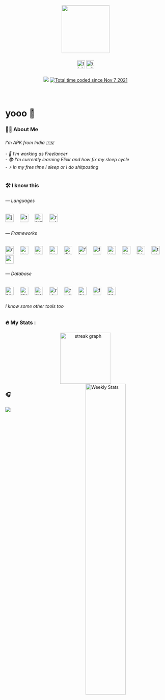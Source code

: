 <div align="center">
  <img height="150" src="https://media.giphy.com/media/3o7qDDquZ5Yi4ZlJ4I/giphy.gif"  />
</div>

###

<div align="center">
<a href="https://www.linkedin.com/in/itsapk/">  <img src="https://img.shields.io/static/v1?message=LinkedIn&logo=linkedin&label=&color=0077B5&logoColor=white&labelColor=&style=for-the-badge" height="25" alt="linkedin logo"  /></a>
<a href="https://twitter.com/its_APK">  <img src="https://img.shields.io/static/v1?message=Twitter&logo=twitter&label=&color=1DA1F2&logoColor=white&labelColor=&style=for-the-badge" height="25" alt="twitter logo"  /></a>
  
</div>

###

<div align="center">
  <img src="https://visitor-badge.laobi.icu/badge?page_id=itsAPK.itsAPK&"  />
  <a href="https://wakatime.com/@8ab3e8d6-3d92-43e1-b387-b2a10e168e23"><img src="https://wakatime.com/badge/user/8ab3e8d6-3d92-43e1-b387-b2a10e168e23.svg" alt="Total time coded since Nov 7 2021" /></a>
</div>

###

<br clear="both">

<h1 align="left">yooo 👋</h1>

###

<h3 align="left">👩‍💻  About Me</h3>

###

<h6 align="left">I'm APK from India 🇮🇳<br><br>- 🔭 I’m working as Freelancer<br>- 📚 I'm currently learning Elixir and how fix my sleep cycle<br>- ⚡ In my free time I sleep or I do shitposting</h6>

###

<h3 align="left">🛠 I know this</h3>

###

<h6 align="left">— Languages</h6>

###

<div align="left">
  <img src="https://img.shields.io/badge/JavaScript-F7DF1E?logo=javascript&logoColor=black&style=for-the-badge" height="26" alt="javascript logo"  />
  <img width="12" />
  <img src="https://img.shields.io/badge/TypeScript-3178C6?logo=typescript&logoColor=white&style=for-the-badge" height="26" alt="typescript logo"  />
  <img width="12" />
  <img src="https://img.shields.io/badge/Python-3776AB?logo=python&logoColor=white&style=for-the-badge" height="26" alt="python logo"  />
  <img width="12" />
  <img src="https://img.shields.io/badge/Rust-000000?logo=rust&logoColor=white&style=for-the-badge" height="26" alt="rust logo"  />
</div>

###

<h6 align="left">— Frameworks</h6>

###

<div align="left">
  <img src="https://img.shields.io/badge/React-61DAFB?logo=react&logoColor=black&style=for-the-badge" height="26" alt="react logo"  />
  <img width="12" />
  <img src="https://img.shields.io/badge/Vue.js-4FC08D?logo=vuedotjs&logoColor=black&style=for-the-badge" height="26" alt="vuejs logo"  />
  <img width="12" />
  <img src="https://img.shields.io/badge/Next.js-000000?logo=nextdotjs&logoColor=white&style=for-the-badge" height="26" alt="nextjs logo"  />
  <img width="12" />
  <img src="https://img.shields.io/badge/Nuxt.js-00DC82?logo=nuxtdotjs&logoColor=black&style=for-the-badge" height="26" alt="nuxtjs logo"  />
  <img width="12" />
  <img src="https://img.shields.io/badge/Django-092E20?logo=django&logoColor=white&style=for-the-badge" height="26" alt="django logo"  />
  <img width="12" />
  <img src="https://img.shields.io/badge/Flask-000000?logo=flask&logoColor=white&style=for-the-badge" height="26" alt="flask logo"  />
  <img width="12" />
  <img src="https://img.shields.io/badge/FastAPI-009688?logo=fastapi&logoColor=white&style=for-the-badge" height="26" alt="fastapi logo"  />
  <img width="12" />
  <img src="https://img.shields.io/badge/Express-000000?logo=express&logoColor=white&style=for-the-badge" height="26" alt="express logo"  />
  <img width="12" />
  <img src="https://img.shields.io/badge/Node.js-339933?logo=nodedotjs&logoColor=white&style=for-the-badge" height="26" alt="nodejs logo"  />
  <img width="12" />
  <img src="https://img.shields.io/badge/Bootstrap-7952B3?logo=bootstrap&logoColor=white&style=for-the-badge" height="26" alt="bootstrap logo"  />
  <img width="12" />
  <img src="https://img.shields.io/badge/Tailwind CSS-06B6D4?logo=tailwindcss&logoColor=black&style=for-the-badge" height="26" alt="tailwindcss logo"  />
  <img width="12" />
  <img src="https://img.shields.io/badge/NestJS-E0234E?logo=nestjs&logoColor=white&style=for-the-badge" height="26" alt="nestjs logo"  />
</div>

###

<h6 align="left">— Database</h6>

###

<div align="left">
  <img src="https://img.shields.io/badge/PostgreSQL-4169E1?logo=postgresql&logoColor=white&style=for-the-badge" height="26" alt="postgresql logo"  />
  <img width="12" />
  <img src="https://img.shields.io/badge/MySQL-4479A1?logo=mysql&logoColor=white&style=for-the-badge" height="26" alt="mysql logo"  />
  <img width="12" />
  <img src="https://img.shields.io/badge/MongoDB-47A248?logo=mongodb&logoColor=white&style=for-the-badge" height="26" alt="mongodb logo"  />
  <img width="12" />
  <img src="https://img.shields.io/badge/RabbitMQ-FF6600?logo=rabbitmq&logoColor=black&style=for-the-badge" height="26" alt="rabbitmq logo"  />
  <img width="12" />
  <img src="https://img.shields.io/badge/Redis-DC382D?logo=redis&logoColor=white&style=for-the-badge" height="26" alt="redis logo"  />
  <img width="12" />
  <img src="https://img.shields.io/badge/Supabase-3ECF8E?logo=supabase&logoColor=black&style=for-the-badge" height="26" alt="supabase logo"  />
  <img width="12" />
  <img src="https://img.shields.io/badge/Firebase-FFCA28?logo=firebase&logoColor=black&style=for-the-badge" height="26" alt="firebase logo"  />
  <img width="12" />
  <img src="https://img.shields.io/badge/Neo4j-4581C3?logo=neo4j&logoColor=white&style=for-the-badge" height="26" alt="neo4j logo"  />
</div>

###

<h6 align="left">I know some other tools too</h6>

###

<h3 align="left">🔥   My Stats :</h3>

###

<div align="center">
 
  <img src="https://streak-stats.demolab.com?user=itsAPK&locale=en&mode=daily&theme=tokyonight&hide_border=false&border_radius=5&order=3" height="160" alt="streak graph"  />


 
</div>


 <a href="https://wakatime.com/@itsAPK" target="_blank">
	<img width="50%" align="right" alt="Weekly Stats" src="https://github-readme-stats.vercel.app/api/wakatime?username=itsAPK&border_radius=5px&theme=dark&bg_color=1f1f1f&hide_progress=true&border_color=1f1f1f&icon_color=58a6ff&show_icons=true&disable_animations=true&custom_title=Weekly%20Stats">
</a>


###
<div align="left">
<h3 align="left">  🎧 </h3>

###


 
<img src="https://spotify-github-profile.vercel.app/api/view.svg?uid=31nyfu44k44mywjelojy63wsodka&cover_image=true&theme=natemoo-re&show_offline=false&background_color=121212&interchange=true&bar_color=53b14f&bar_color_cover=false"/>

<br clear="both">

</div>

###
